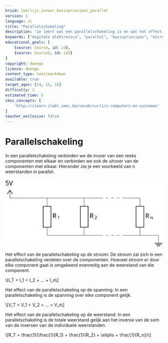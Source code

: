 ```yaml
---
hruid: leerlijn_invoer_basisprincipes_parallel
version: 1
language: nl
title: "Parallelschakeling"
description: "Je leert wat een parallelschakeling is en wat het effect is op de stroom, spanning en weerstand."
keywords: ["digitale elektronica", "parallel", "basisprincipes", "microcontroller", "µC", "arduino", "dwenguino"]
educational_goals: [
    {source: Source, id: id}, 
    {source: Source2, id: id2}
]
copyright: dwengo
licence: dwengo
content_type: text/markdown
available: true
target_ages: [14, 15, 16]
difficulty: 1
estimated_time: 5
skos_concepts: [
    'http://ilearn.ilabt.imec.be/vocab/curr1/s-computers-en-systemen'
]
teacher_exclusive: false
---
```


# Parallelschakeling

In een parallelschakeling verbinden we de invoer van een reeks componenten met elkaar en verbinden we ook de uitvoer van de componenten met elkaar. Hieronder zie je een voorbeeld van n weerstanden in parallel.

<img src="img/parallel.svg" alt="Voorbeeld van een parallelschakeling" title="Voorbeeld van een parallelschakeling"></img>

Het effect van de parallelschakeling op de stroom:
De stroom zal zich in een parallelschakeling verdelen over de componenten. Hoeveel stroom er door elke component gaat is omgekeerd evenredig aan de weerstand van die component.

\\[I_T = I_1 + I_2 + … + I_n\\]

Het effect van de parallelschakeling op de spanning:
In een parallelschakeling is de spanning over elke component gelijk.

\\[V_T = V_1 = V_2 = … = V_n\\]

Het effect van de parallelschakeling op de weerstand:
In een parallelschakeling is de totale weerstand gelijk aan het inverse van de som van de inversen van de individuele weerstanden.

\\[R_T = \frac{1}{\frac{1}{R_1} + \frac{1}{R_2} + \eliplis + \frac{1}{R_n}}\\]
